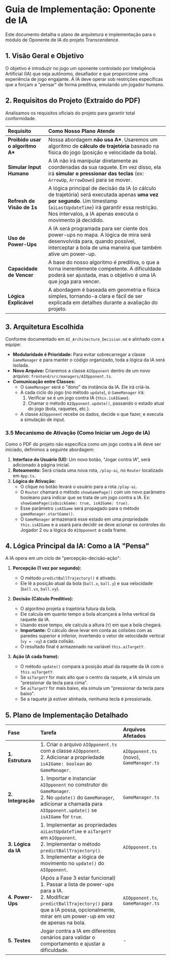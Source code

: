 # Guia de Implementação: Oponente de IA

Este documento detalha o plano de arquitetura e implementação para o módulo de Oponente de IA do projeto Transcendence.

## 1. Visão Geral e Objetivo

O objetivo é introduzir no jogo um oponente controlado por Inteligência Artificial (IA) que seja autônomo, desafiador e que proporcione uma experiência de jogo engajante. A IA deve operar sob restrições específicas que a forçam a "pensar" de forma preditiva, emulando um jogador humano.

## 2. Requisitos do Projeto (Extraído do PDF)

Analisamos os requisitos oficiais do projeto para garantir total conformidade.

| Requisito | Como Nosso Plano Atende |
| :--- | :--- |
| **Proibido usar o algoritmo A\*** | Nossa abordagem **não usa A\***. Usaremos um algoritmo de **cálculo de trajetória** baseado na física do jogo (posição e velocidade da bola). |
| **Simular Input Humano** | A IA não irá manipular diretamente as coordenadas da sua raquete. Em vez disso, ela irá **simular o pressionar das teclas** (ex: `ArrowUp`, `ArrowDown`) para se mover. |
| **Refresh de Visão de 1s** | A lógica principal de decisão da IA (o cálculo de trajetória) será executada apenas **uma vez por segundo**. Um timestamp (`aiLastUpdateTime`) irá garantir essa restrição. Nos intervalos, a IA apenas executa o movimento já decidido. |
| **Uso de Power-Ups** | A IA será programada para ser ciente dos power-ups no mapa. A lógica de mira será desenvolvida para, quando possível, interceptar a bola de uma maneira que também ative um power-up. |
| **Capacidade de Vencer** | A base do nosso algoritmo é preditiva, o que a torna inerentemente competente. A dificuldade poderá ser ajustada, mas o objetivo é uma IA que joga para vencer. |
| **Lógica Explicável** | A abordagem é baseada em geometria e física simples, tornando-a clara e fácil de ser explicada em detalhes durante a avaliação do projeto. |

## 3. Arquitetura Escolhida

Conforme documentado em `AI_Architecture_Decision.md` e alinhado com a equipe:

- **Modularidade é Prioridade:** Para evitar sobrecarregar a classe `GameManager` e para manter o código organizado, toda a lógica da IA será isolada.
- **Novo Arquivo:** Criaremos a classe `AIOpponent` dentro de um novo arquivo: `frontend/src/managers/AIOpponent.ts`.
- **Comunicação entre Classes:**
    - O `GameManager` será o "dono" da instância da IA. Ele irá criá-la.
    - A cada ciclo do jogo (no método `update`), o `GameManager` irá:
        1. Verificar se é um jogo contra IA (`this.isAIGame`).
        2. Chamar o método `AIOpponent.update()`, passando o estado atual do jogo (bola, raquetes, etc.).
    - A classe `AIOpponent` recebe os dados, decide o que fazer, e executa a simulação de input.

### 3.5 Mecanismo de Ativação (Como Iniciar um Jogo de IA)

Como o PDF do projeto não especifica como um jogo contra a IA deve ser iniciado, definimos a seguinte abordagem:

1.  **Interface do Usuário (UI):** Um novo botão, "Jogar contra IA", será adicionado à página inicial.
2.  **Roteamento:** Será criada uma nova rota, `/play-ai`, no `Router` localizado em `App.ts`.
3.  **Lógica de Ativação:**
    - O clique no botão levará o usuário para a rota `/play-ai`.
    - O `Router` chamará o método `showGamePage()` com um novo parâmetro booleano para indicar que se trata de um jogo contra a IA. Ex: `showGamePage(isQuickGame: true, isAIGame: true)`.
    - Esse parâmetro `isAIGame` será propagado para o método `gameManager.startGame()`.
    - O `GameManager` armazenará esse estado em uma propriedade `this.isAIGame` e a usará para decidir se deve acionar os controles do Jogador 2 ou a lógica do `AIOpponent` a cada frame.

## 4. Lógica Principal da IA: Como a IA "Pensa"

A IA opera em um ciclo de "percepção-decisão-ação":

1.  **Percepção (1 vez por segundo):**
    - O método `predictBallTrajectory()` é ativado.
    - Ele lê a posição atual da bola (`ball.x`, `ball.y`) e sua velocidade (`ball.vx`, `ball.vy`).

2.  **Decisão (Cálculo Preditivo):**
    - O algoritmo projeta a trajetória futura da bola.
    - Ele calcula em quanto tempo a bola alcançará a linha vertical da raquete da IA.
    - Usando esse tempo, ele calcula a altura (`Y`) em que a bola chegará.
    - **Importante:** O cálculo deve levar em conta as colisões com as paredes superior e inferior, invertendo o vetor de velocidade vertical (`vy = -vy`) a cada colisão.
    - O resultado final é armazenado na variável `this.aiTargetY`.

3.  **Ação (A cada frame):**
    - O método `update()` compara a posição atual da raquete da IA com o `this.aiTargetY`.
    - Se `aiTargetY` for mais alto que o centro da raquete, a IA simula um "pressionar da tecla para cima".
    - Se `aiTargetY` for mais baixo, ela simula um "pressionar da tecla para baixo".
    - Se a raquete já estiver alinhada, nenhuma tecla é pressionada.

## 5. Plano de Implementação Detalhado

| Fase | Tarefa | Arquivos Afetados |
| :--- | :--- | :--- |
| **1. Estrutura** | 1. Criar o arquivo `AIOpponent.ts` com a classe `AIOpponent`. <br> 2. Adicionar a propriedade `isAIGame: boolean` ao `GameManager`. | `AIOpponent.ts` (novo), `GameManager.ts` |
| **2. Integração** | 1. Importar e instanciar `AIOpponent` no construtor do `GameManager`. <br> 2. No `update()` do `GameManager`, adicionar a chamada para `AIOpponent.update()` se `isAIGame` for `true`. | `GameManager.ts` |
| **3. Lógica da IA** | 1. Implementar as propriedades `aiLastUpdateTime` e `aiTargetY` em `AIOpponent`. <br> 2. Implementar o método `predictBallTrajectory()`. <br> 3. Implementar a lógica de movimento no `update()` do `AIOpponent`. | `AIOpponent.ts` |
| **4. Power-Ups** | (Após a Fase 3 estar funcional) <br> 1. Passar a lista de power-ups para a IA. <br> 2. Modificar `predictBallTrajectory()` para que a IA possa, opcionalmente, mirar em um power-up em vez de apenas na bola. | `AIOpponent.ts`, `GameManager.ts` |
| **5. Testes** | Jogar contra a IA em diferentes cenários para validar o comportamento e ajustar a dificuldade. | - |
